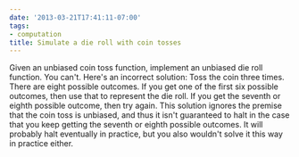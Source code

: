 ```yaml
---
date: '2013-03-21T17:41:11-07:00'
tags:
- computation
title: Simulate a die roll with coin tosses
---
```


Given an unbiased coin toss function, implement an unbiased die roll function. You can't. Here's an incorrect solution: Toss the coin three times. There are eight possible outcomes. If you get one of the first six possible outcomes, then use that to represent the die roll. If you get the seventh or eighth possible outcome, then try again. This solution ignores the premise that the coin toss is unbiased, and thus it isn't guaranteed to halt in the case that you keep getting the seventh or eighth possible outcomes. It will probably halt eventually in practice, but you also wouldn't solve it this way in practice either.
